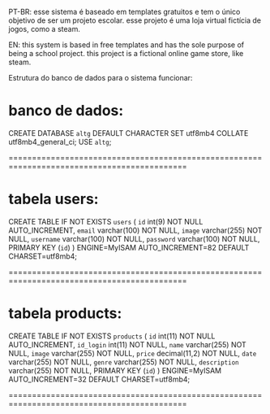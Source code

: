 PT-BR:
esse sistema é baseado em templates gratuitos e tem o único objetivo de ser um projeto escolar. 
esse projeto é uma loja virtual fictícia de jogos, como a steam.

EN:
this system is based in free templates and has the sole purpose of being a school project.
this project is a fictional online game store, like steam.

Estrutura do banco de dados para o sistema funcionar: 

banco de dados:
============================================================================================

CREATE DATABASE `altg` DEFAULT CHARACTER SET utf8mb4 COLLATE utf8mb4_general_ci;
USE `altg`;

============================================================================================


tabela users: 
============================================================================================

CREATE TABLE IF NOT EXISTS `users` (
  `id` int(9) NOT NULL AUTO_INCREMENT,
  `email` varchar(100) NOT NULL,
  `image` varchar(255) NOT NULL,
  `username` varchar(100) NOT NULL,
  `password` varchar(100) NOT NULL,
  PRIMARY KEY (`id`)
) ENGINE=MyISAM AUTO_INCREMENT=82 DEFAULT CHARSET=utf8mb4;

============================================================================================

tabela products: 
============================================================================================

CREATE TABLE IF NOT EXISTS `products` (
  `id` int(11) NOT NULL AUTO_INCREMENT,
  `id_login` int(11) NOT NULL,
  `name` varchar(255) NOT NULL,
  `image` varchar(255) NOT NULL,
  `price` decimal(11,2) NOT NULL,
  `date` varchar(255) NOT NULL,
  `genre` varchar(255) NOT NULL,
  `description` varchar(255) NOT NULL,
  PRIMARY KEY (`id`)
) ENGINE=MyISAM AUTO_INCREMENT=32 DEFAULT CHARSET=utf8mb4;

============================================================================================